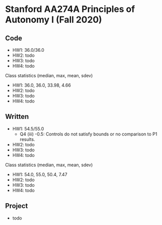 # Stanford AA274A Principles of Autonomy I (Fall 2020)

## Code
* HW1: 36.0/36.0
* HW2: todo
* HW3: todo
* HW4: todo

Class statistics (median, max, mean, sdev)
* HW1: 36.0, 36.0, 33.98, 4.66
* HW2: todo
* HW3: todo
* HW4: todo

## Written
* HW1: 54.5/55.0
    * Q4 (iii) -0.5: Controls do not satisfy bounds or no comparison to P1 results.
* HW2: todo
* HW3: todo
* HW4: todo

Class statistics (median, max, mean, sdev)
* HW1: 54.0, 55.0, 50.4, 7.47
* HW2: todo
* HW3: todo
* HW4: todo

## Project
* todo